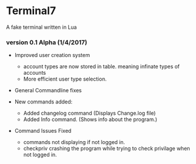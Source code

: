 # Terminal7
A fake terminal written in Lua

### version 0.1 Alpha (1/4/2017) ###

- Improved user creation system
    - account types are now stored in table. meaning infinate types of accounts
    - More efficient user type selection.

- General Commandline fixes

- New commands added:
    - Added changelog command (Displays Change.log file)
    - Added Info command. (Shows info about the program.)

- Command Issues Fixed
    - commands not displaying if not logged in.
    - checkpriv crashing the program while trying to check privilage when not logged in.
